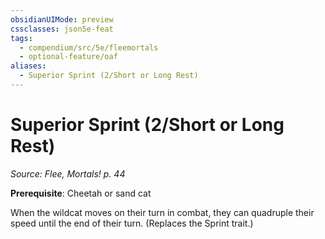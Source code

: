 ```yaml
---
obsidianUIMode: preview
cssclasses: json5e-feat
tags:
  - compendium/src/5e/fleemortals
  - optional-feature/oaf
aliases:
  - Superior Sprint (2/Short or Long Rest)
---
```

# Superior Sprint (2/Short or Long Rest)
*Source: Flee, Mortals! p. 44*  

**Prerequisite**: Cheetah or sand cat

When the wildcat moves on their turn in combat, they can quadruple their speed until the end of their turn. (Replaces the Sprint trait.)